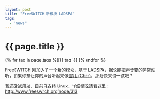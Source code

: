 ```yaml
---
layout: post
title: "FreeSWITCH 新模块 LADSPA"
tags:
  - "news"
---
```


# {{ page.title }}

<div class="tags">
{% for tag in page.tags %}[<a class="tag" href="/tags.html#{{ tag }}">{{ tag }}</a>] {% endfor %}
</div>


FreeSWITCH  刚加入了一个新的模块，基于 [LADSPA](http://www.ladspa.org/)，据说能把声音变的非常动听，如果你想让你的声音听起来像[雪儿 (Cher)](http://tieba.baidu.com/f?kz=9857496)，那赶快来试一试吧？

我还没试用过，目前只支持  Linux，详细情况请看这里：<http://www.freeswitch.org/node/313>
